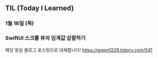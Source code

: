 ## TIL (Today I Learned)

### 1월 16일 (목)    
### SwiftUI 스크롤 뷰의 임계값 삽잘하기
해당 동일 블로그 포스팅으로 대체합니다!
https://green1229.tistory.com/541   
